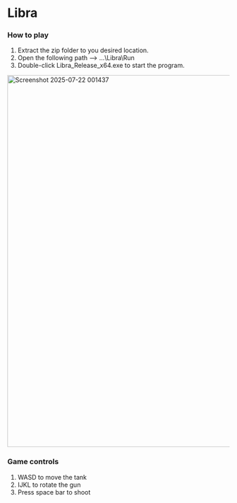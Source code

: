 # Libra

### How to play
1. Extract the zip folder to you desired location.
2. Open the following path --> …\Libra\Run
3. Double-click Libra_Release_x64.exe to start the program.

<img width="1622" height="842" alt="Screenshot 2025-07-22 001437" src="https://github.com/user-attachments/assets/a63b8550-9ddf-40e5-a87d-2138b3254da2" />

### Game controls
1. WASD to move the tank
2. IJKL to rotate the gun
3. Press space bar to shoot
